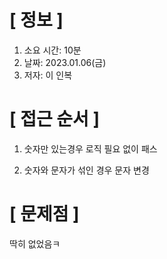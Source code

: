 # **[ 정보 ]**
1. 소요 시간: 10분
2. 날짜: 2023.01.06(금)
3. 저자: 이 인복

# **[ 접근 순서 ]**
1. 숫자만 있는경우 로직 필요 없이 패스


2. 숫자와 문자가 섞인 경우 문자 변경

# **[ 문제점 ]**
딱히 없었음ㅋ
         